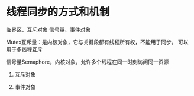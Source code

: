 
# 线程同步的方式和机制

临界区、互斥对象
信号量、事件对象

Mutex互斥量：是内核对象，它与关键段都有线程所有权，不能用于同步。
可以用于多线程互斥

信号量Semaphore，内核对象，允许多个线程在同一时刻访问同一资源


1. 互斥对象

2. 事件对象
